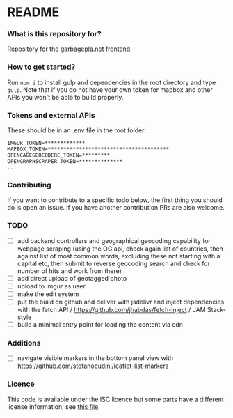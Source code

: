 # README #

### What is this repository for?

Repository for the [garbagepla.net](https://garbagepla.net) frontend.

### How to get started?

Run `npm i` to install gulp and dependencies in the root directory and type `gulp`. Note that if you do not have your own token for mapbox and other APIs you won't be able to build properly.

### Tokens and external APIs

These should be in an .env file in the root folder:

    IMGUR_TOKEN=*************
    MAPBOX_TOKEN=***************************************
    OPENCAGEGEOCODERC_TOKEN=*********
    OPENGRAPHSCRAPER_TOKEN=**************
    ...

### Contributing

If you want to contribute to a specific todo below, the first thing you should do is open an issue. If you have another contribution PRs are also welcome.

### TODO

- [ ] add backend controllers and geographical geocoding capability for webpage scraping (using the OG api, check again list of countries, then against list of most common words, excluding these not starting with a capital etc, then submit to reverse geocoding search and check for number of hits and work from there)
- [ ] add direct upload of geotagged photo
- [ ] upload to imgur as user
- [ ] make the edit system
- [ ] put the build on github and deliver with jsdelivr and inject dependencies with the fetch API / https://github.com/jhabdas/fetch-inject / JAM Stack-style
- [ ] build a minimal entry point for loading the content via cdn

### Additions

- [ ] navigate visible markers in the bottom panel view with https://github.com/stefanocudini/leaflet-list-markers

### Licence

This code is available under the ISC licence but some parts have a different license information, see [this file](https://github.com/garbageplanet/web-ui/blob/dev/license.md).
